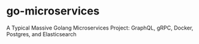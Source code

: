 # go-microservices
A Typical Massive Golang Microservices Project: GraphQL, gRPC, Docker, Postgres, and Elasticsearch
